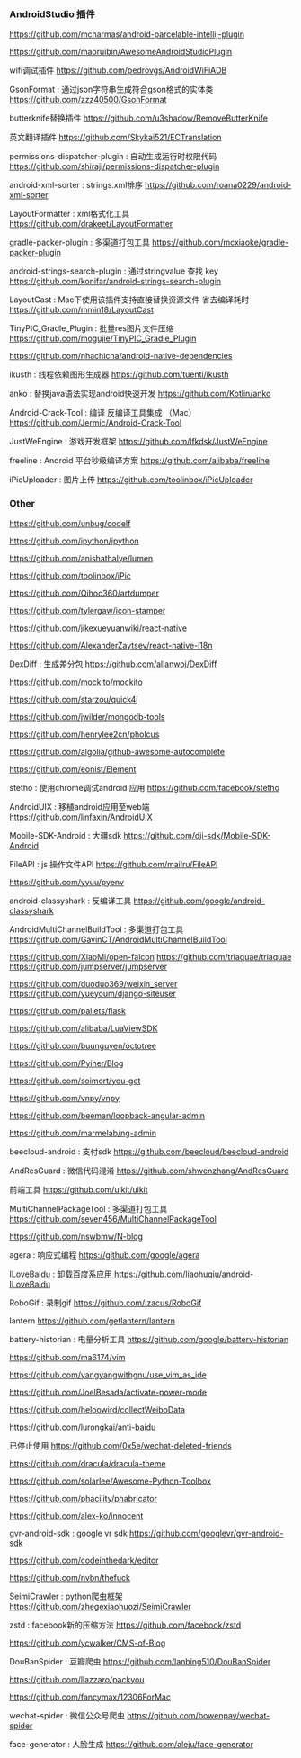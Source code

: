 ### AndroidStudio 插件

https://github.com/mcharmas/android-parcelable-intellij-plugin

https://github.com/maoruibin/AwesomeAndroidStudioPlugin

wifi调试插件
https://github.com/pedrovgs/AndroidWiFiADB

GsonFormat : 通过json字符串生成符合gson格式的实体类
https://github.com/zzz40500/GsonFormat

butterknife替换插件
https://github.com/u3shadow/RemoveButterKnife

英文翻译插件
https://github.com/Skykai521/ECTranslation

permissions-dispatcher-plugin : 自动生成运行时权限代码
https://github.com/shiraji/permissions-dispatcher-plugin

android-xml-sorter : strings.xml排序
https://github.com/roana0229/android-xml-sorter

LayoutFormatter : xml格式化工具
https://github.com/drakeet/LayoutFormatter

gradle-packer-plugin : 多渠道打包工具
https://github.com/mcxiaoke/gradle-packer-plugin

android-strings-search-plugin : 通过stringvalue 查找 key
https://github.com/konifar/android-strings-search-plugin

LayoutCast : Mac下使用该插件支持直接替换资源文件 省去编译耗时
https://github.com/mmin18/LayoutCast

TinyPIC_Gradle_Plugin : 批量res图片文件压缩
https://github.com/mogujie/TinyPIC_Gradle_Plugin


https://github.com/nhachicha/android-native-dependencies

ikusth : 线程依赖图形生成器
https://github.com/tuenti/ikusth

anko : 替换java语法实现android快速开发
https://github.com/Kotlin/anko

Android-Crack-Tool : 编译 反编译工具集成 （Mac）
https://github.com/Jermic/Android-Crack-Tool

JustWeEngine : 游戏开发框架
https://github.com/lfkdsk/JustWeEngine

freeline : Android 平台秒级编译方案
https://github.com/alibaba/freeline

iPicUploader : 图片上传
https://github.com/toolinbox/iPicUploader

### Other
https://github.com/unbug/codelf

https://github.com/ipython/ipython

https://github.com/anishathalye/lumen

https://github.com/toolinbox/iPic

https://github.com/Qihoo360/artdumper

https://github.com/tylergaw/icon-stamper

https://github.com/jikexueyuanwiki/react-native

https://github.com/AlexanderZaytsev/react-native-i18n

DexDiff : 生成差分包
https://github.com/allanwoj/DexDiff

https://github.com/mockito/mockito

https://github.com/starzou/quick4j

https://github.com/jwilder/mongodb-tools

https://github.com/henrylee2cn/pholcus

https://github.com/algolia/github-awesome-autocomplete

https://github.com/eonist/Element

stetho : 使用chrome调试android 应用
https://github.com/facebook/stetho

AndroidUIX : 移植android应用至web端
https://github.com/linfaxin/AndroidUIX

Mobile-SDK-Android : 大疆sdk
https://github.com/dji-sdk/Mobile-SDK-Android

FileAPI : js 操作文件API
https://github.com/mailru/FileAPI

https://github.com/yyuu/pyenv

android-classyshark : 反编译工具
https://github.com/google/android-classyshark

AndroidMultiChannelBuildTool : 多渠道打包工具
https://github.com/GavinCT/AndroidMultiChannelBuildTool

https://github.com/XiaoMi/open-falcon
https://github.com/triaquae/triaquae
https://github.com/jumpserver/jumpserver

https://github.com/duoduo369/weixin_server
https://github.com/yueyoum/django-siteuser

https://github.com/pallets/flask

https://github.com/alibaba/LuaViewSDK

https://github.com/buunguyen/octotree

https://github.com/Pyiner/Blog

https://github.com/soimort/you-get

https://github.com/vnpy/vnpy

https://github.com/beeman/loopback-angular-admin

https://github.com/marmelab/ng-admin

beecloud-android : 支付sdk
https://github.com/beecloud/beecloud-android

AndResGuard : 微信代码混淆
https://github.com/shwenzhang/AndResGuard

前端工具
https://github.com/uikit/uikit

MultiChannelPackageTool : 多渠道打包工具
https://github.com/seven456/MultiChannelPackageTool

https://github.com/nswbmw/N-blog

agera : 响应式编程
https://github.com/google/agera

ILoveBaidu : 卸载百度系应用
https://github.com/liaohuqiu/android-ILoveBaidu

RoboGif : 录制gif
https://github.com/izacus/RoboGif

lantern
https://github.com/getlantern/lantern

battery-historian : 电量分析工具
https://github.com/google/battery-historian

https://github.com/ma6174/vim

https://github.com/yangyangwithgnu/use_vim_as_ide

https://github.com/JoelBesada/activate-power-mode

https://github.com/heloowird/collectWeiboData

https://github.com/lurongkai/anti-baidu

已停止使用
https://github.com/0x5e/wechat-deleted-friends

https://github.com/dracula/dracula-theme

https://github.com/solarlee/Awesome-Python-Toolbox

https://github.com/phacility/phabricator

https://github.com/alex-ko/innocent

gvr-android-sdk : google vr sdk
https://github.com/googlevr/gvr-android-sdk

https://github.com/codeinthedark/editor

https://github.com/nvbn/thefuck

SeimiCrawler : python爬虫框架
https://github.com/zhegexiaohuozi/SeimiCrawler

zstd : facebook新的压缩方法
https://github.com/facebook/zstd

https://github.com/ycwalker/CMS-of-Blog

DouBanSpider : 豆瓣爬虫
https://github.com/lanbing510/DouBanSpider

https://github.com/llazzaro/packyou

https://github.com/fancymax/12306ForMac

wechat-spider : 微信公众号爬虫
https://github.com/bowenpay/wechat-spider

face-generator : 人脸生成
https://github.com/aleju/face-generator

